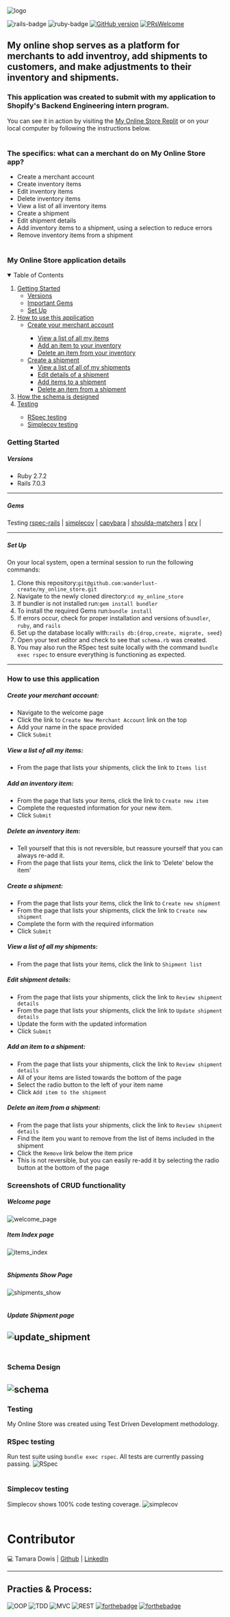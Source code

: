 <img src="https://user-images.githubusercontent.com/67713820/169630983-75e4bd9c-3337-4bce-8506-fb957ca8cd9a.png" alt="logo" max-width="600"><br>

![rails-badge](https://img.shields.io/badge/Rails-7.0.3-blue) ![ruby-badge](https://img.shields.io/badge/Ruby-2.7.2-orange)
[![GitHub version](https://badge.fury.io/gh/wanderlust-create%2Fmy_online_store.svg)](https://badge.fury.io/gh/wanderlust-create%2Fmy_online_store)
[![PRsWelcome](https://img.shields.io/badge/PRs-welcome-brightgreen.svg?style=shields)](http://makeapullrequest.com)

## My online shop serves as a platform for merchants to add inventroy, add shipments to customers, and make adjustments to their inventory and shipments.

### This application was created to submit with my application to Shopify's Backend Engineering intern program. 
You can see it in action by visiting the [My Online Store Replit](https://MyOnlineStore.wanderlusting.repl.co) or on your local computer by following the instructions below. <br><br>

### The specifics: what can a merchant do on My Online Store app?
- Create a merchant account
- Create inventory items
- Edit inventory items
- Delete inventory items
- View a list of all inventory items
- Create a shipment
- Edit shipment details 
- Add inventory items to a shipment, using a selection to reduce errors
- Remove inventory items from a shipment<br><br>

### My Online Store application details 
<details open="open">
  <summary>Table of Contents</summary>
  <ol>
    <li>
      <a href="#getting-started">Getting Started</a>
      <ul>
        <li><a href="#versions">Versions</a></li>
        <li><a href="#gems">Important Gems</a></li>
        <li><a href="#set-up">Set Up</a></li>
      </ul> 
    </li>
        </ul>
    <li>
      <a href="#how-to-use-this-app">How to use this application</a>
       <ul>
        <li><a href="#create-your-merchant-account">Create your merchant account</a></li>
         <ul>
          <li><a href="#view-a-list-of-all-my-items">View a list of all my items</a></li>
          <li><a href="#add-an-inventory-item">Add an item to your inventory</a></li>
          <li><a href="#delete-an-inventory-item">Delete an item from your inventory</a></li>
       </ul>
         <li><a href="#create-a-shipment">Create a shipment</a>
           <ul>
          <li><a href="#view-a-list-of-all-my-shipments">View a list of all of my shipments</a></li>
            <li><a href="#edit-shipment-details">Edit details of a shipment</a></li>
            <li><a href="#add-an-item-to-a-shipment">Add items to a shipment</a></li>
            <li><a href="#delete-an-item-from-a-shipment">Delete an item from a shipment</a></li>  
         </ul> 
       </ul>
    </li>
        </ul>
        <li><a href="#schema-design">How the schema is designed</a></li>
        <li><a href="#testing">Testing</a></li>
          <ul>
            <li><a href="#rspec-testing">RSpec testing</a></li>
            <li><a href="#simplecov-testing">Simplecov testing</a></li>
          </ul>
      </details>


### Getting Started

##### Versions

- Ruby 2.7.2
- Rails 7.0.3

----------

##### Gems

Testing [rspec-rails](https://github.com/rspec/rspec-rails) | [simplecov](https://github.com/simplecov-ruby/simplecov) | [capybara](https://github.com/teamcapybara/capybara) | [shoulda-matchers](https://github.com/thoughtbot/shoulda-matchers) | [pry](https://github.com/pry/pry) | 

----------

##### Set Up
On your local system, open a terminal session to run the following commands:
1. Clone this repository:`git@github.com:wanderlust-create/my_online_store.git`
3. Navigate to the newly cloned directory:`cd my_online_store`
4. If bundler is not installed run:`gem install bundler`
5. To install the required Gems run:`bundle install` 
6. If errors occur, check for proper installation and versions of:`bundler`, `ruby`, and `rails`
7. Set up the database locally with:`rails db:{drop,create, migrate, seed}`
8. Open your text editor and check to see that `schema.rb` was created.
9. You may also run the RSpec test suite locally with the command `bundle exec rspec` to ensure everything is functioning as expected.

----------

### How to use this application

##### Create your merchant account:
- Navigate to the welcome page
- Click the link to `Create New Merchant Account`  link on the top
- Add your name in the space provided
- Click `Submit`

##### View a list of all my items:
- From the page that lists your shipments, click the link to `Items list`

##### Add an inventory item:
- From the page that lists your items, click the link to `Create new item`
- Complete the requested information for your new item. 
- Click `Submit`

##### Delete an inventory item:
- Tell yourself that this is not reversible, but reassure yourself that you can always re-add it. 
- From the page that lists your items, click the link to 'Delete' below the item'

##### Create a shipment:
- From the page that lists your items, click the link to `Create new shipment`
- From the page that lists your shipments, click the link to `Create new shipment`
- Complete the form with the required information
- Click `Submit`

##### View a list of all my shipments:
- From the page that lists your items, click the link to `Shipment list`

##### Edit shipment details:
- From the page that lists your shipments, click the link to `Review shipment details`
- From the page that lists your shipments, click the link to `Update shipment details`
- Update the form with the updated information
- Click `Submit`

##### Add an item to a shipment:
- From the page that lists your shipments, click the link to `Review shipment details`
- All of your items are listed towards the bottom of the page
- Select the radio button to the left of your item name
- Click `Add item to the shipment`

##### Delete an item from a shipment:
- From the page that lists your shipments, click the link to `Review shipment details`
- Find the item you want to remove from the list of items included in the shipment
- Click the `Remove` link below the item price
- This is not reversible, but you can easily re-add it by selecting the radio button at the bottom of the page


### Screenshots of CRUD functionality<br>
##### Welcome page
<img src="https://user-images.githubusercontent.com/67713820/169709554-3c4af1e9-17af-47a9-9973-96d8dd11e442.png" alt="welcome_page"><br>
##### Item Index page
<img src="https://user-images.githubusercontent.com/67713820/169709538-c260d4a6-34ca-4284-aa73-135efb64ef3d.png" alt="items_index" max-width="200"><br><br>

##### Shipments Show Page
<img src="https://user-images.githubusercontent.com/67713820/169709510-ceb65d6b-a4d7-4b27-819e-64ac98ba313b.png" alt="shipments_show" max-width="200"><br><br>

##### Update Shipment page
<img src="https://user-images.githubusercontent.com/67713820/169709606-2edb257f-a214-49b6-ba2e-35dd341af4c3.png" alt="update_shipment" max-width="200"><br><br>
----------

### Schema Design

<img src="https://user-images.githubusercontent.com/67713820/169710351-c95f6370-de06-428c-80ae-57b4b41f196b.png" alt="schema"><br>
----------

### Testing

My Online Store was created using Test Driven Development methodology. 

### RSpec testing

Run test suite using `bundle exec rspec`. All tests are currently passing passing.
<img src="https://user-images.githubusercontent.com/67713820/169710781-582807cb-6041-4128-96a1-003df1f059f8.png" alt="RSpec" max-width="200"><br><br>

### Simplecov testing

Simplecov shows 100% code testing coverage.
<img src="https://user-images.githubusercontent.com/67713820/169709458-224fc161-92d1-4506-9852-b90232e3bfda.png" alt="simplecov" max-width="200"><br><br>


# Contributor
💻 Tamara Dowis |  [Github](https://github.com/wanderlust-create)  |  [LinkedIn](https://www.linkedin.com/in/tamara-dowis/)

----------
## Practies & Process:
![OOP](https://user-images.githubusercontent.com/64919819/113648808-77684300-964a-11eb-8575-05aeaa946a6f.png)
![TDD](https://user-images.githubusercontent.com/64919819/113648827-7f27e780-964a-11eb-8f9e-dfdc2ed077c5.png)
![MVC](https://user-images.githubusercontent.com/64919819/113648848-8949e600-964a-11eb-833f-91872b6f3fe0.png)
![REST](https://user-images.githubusercontent.com/64919819/113648856-8ea73080-964a-11eb-8e85-6f580a54eaca.png)
[![forthebadge](http://forthebadge.com/images/badges/made-with-ruby.svg)](http://forthebadge.com)
[![forthebadge](http://forthebadge.com/images/badges/built-with-love.svg)](http://forthebadge.com)
